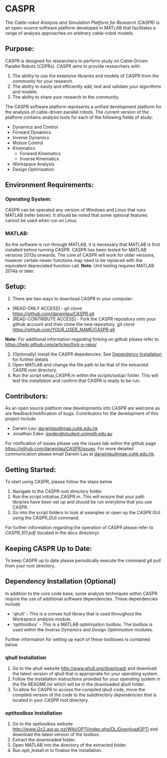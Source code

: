 # CASPR #
The *Cable-robot Analysis and Simulation Platform for Research (CASPR)*  is an open-source software platform developed in MATLAB that facilitates a range of analysis approaches on arbitrary cable-robot models.
## Purpose: ##
CASPR is designed for researchers to perform study on Cable-Driven Parallel Robots (*CDPRs*). CASPR aims to provide researchers with:

1. The ability to use the extensive libraries and models of CASPR from the community for your research.
2. The ability to easily and efficiently add, test and validate your algorithms and models.
3. The ability to share your research to the community.

The CASPR software platform represents a unified development platform for the analysis of cable-driven parallel robots.  The current version of the platform contains analysis tools for each of the following fields of study:
*  Dynamics and Control
  * Forward Dynamics
  * Inverse Dynamics
  * Motion Control
* Kinematics
  * Forward Kinematics
  * Inverse Kinematics
* Workspace Analysis
* Design Optimisation

## Environment Requirements: ##
### Operating System: ###
CASPR can be operated any version of Windows and Linux that runs MATLAB (refer below). It should be noted that some optional features cannot be used when run on Linux.

### MATLAB: ###
As the software is run through MATLAB, it is necessary that MATLAB is first installed before running CASPR. CASPR has been tested for MATLAB versions 2013a onwards. The core of CASPR will work for older versions, however certain newer functions may need to be replaced with the equivalent depreciated function call. **Note**: Unit testing requires MATLAB 2014a or later. 

## Setup: ##
1. There are two ways to download CASPR to your computer:

  * [READ-ONLY ACCESS] - git clone https://github.com/darwinlau/CASPR.git
  * [READ-CONTRIBUTE ACCESS] - Fork the CASPR repository onto your github account and then clone the new repository.
    git clone https://github.com/YOUR_USER_NAME/CASPR.git

 **Note:** For additional information regarding forking on github please refer to <https://help.github.com/articles/fork-a-repo/>

2. (Optionally) install the CASPR depedencies. See [Dependency Installation](#dependency_install) for further details
3. Open MATLAB and change the file path to be that of the extracted CASPR root directory.
4. Run the script setup_CASPR.m within the *scripts/setup/* folder. This will test the installation and confirm that CASPR is ready to be run.

## Contributors: ##
As an open source platform new developments into CASPR are welcome as are feedback/notification of bugs. Contributors for the development of this project include
* Darwin Lau:     <darwinlau@mae.cuhk.edu.hk>
* Jonathan Eden:  <jpeden@student.unimelb.edu.au>

For notification of issues please use the issues tab within the github page <https://github.com/darwinlau/CASPR/issues>.  For more detailed communication please email Darwin Lau at <darwinlau@mae.cuhk.edu.hk>.

## Getting Started: ##
To start using CASPR, please follow the steps below

1. Navigate to the CASPR root directory folder.
2. Run the script initialise_CASPR.m.  This will ensure that your path libraries have been set up and should be run everytime that you use CASPR.
3. Go into the script folders to look at examples or open up the CASPR GUI using the CASPR_GUI command.

For further information regarding the operation of CASPR please refer to *CASPR_101.pdf* (located in the *docs* directory).

## Keeping CASPR Up to Date: ##
To keep CASPR up to date please periodically execute the command *git pull* from your root directory.

## <a name="dependency_install"></a> Dependency Installation (Optional) ##
In addition to the core code base, some analysis techniques within CASPR require the use of additional software dependencies. These dependencies include
* 'qhull' - This is a convex hull library that is used throughout the *Workspace* analysis module.
* 'optitoolbox' - This is a MATLAB optimisation toolbox. The toolbox is used within the *Inverse Dynamics* and *Design Optimisation* modules.

Further information for setting up each of these toolboxes is contained below
### qhull Installation ###
1. Go to the qhull website <http://www.qhull.org/download/> and download the latest version of qhull that is appropriate for your operating system.
2. Follow the installation instructions provided for your operating system in the file *README.txt* which will be in the downloaded qhull folder.
3. To allow for CASPR to access the compiled qhull code, move the compiled version of the code to the subdirectory *dependencies* that is located in your *CASPR* root directory.

### optitoolbox Installation ###
1. Go to the optitoolbox website <http://www.i2c2.aut.ac.nz/Wiki/OPTI/index.php/DL/DownloadOPTI> and download the latest version of the toolbox.
2. Extract the downloaded folder.
3. Open MATLAB into the directory of the extracted folder.
4. Run opti_Install.m to finalise the installation.
